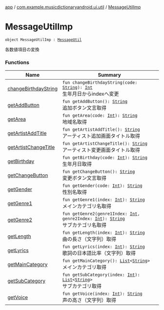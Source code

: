 [app](../../index.md) / [com.example.musicdictionaryandroid.ui.util](../index.md) / [MessageUtilImp](./index.md)

# MessageUtilImp

`object MessageUtilImp : `[`MessageUtil`](../-message-util/index.md)

各数値項目の変換

### Functions

| Name | Summary |
|---|---|
| [changeBirthdayString](change-birthday-string.md) | `fun changeBirthdayString(code: `[`String`](https://kotlinlang.org/api/latest/jvm/stdlib/kotlin/-string/index.html)`): `[`Int`](https://kotlinlang.org/api/latest/jvm/stdlib/kotlin/-int/index.html)<br>生年月日からindexへ変更 |
| [getAddButton](get-add-button.md) | `fun getAddButton(): `[`String`](https://kotlinlang.org/api/latest/jvm/stdlib/kotlin/-string/index.html)<br>追加ボタン文言取得 |
| [getArea](get-area.md) | `fun getArea(code: `[`Int`](https://kotlinlang.org/api/latest/jvm/stdlib/kotlin/-int/index.html)`): `[`String`](https://kotlinlang.org/api/latest/jvm/stdlib/kotlin/-string/index.html)<br>地域名取得 |
| [getArtistAddTitle](get-artist-add-title.md) | `fun getArtistAddTitle(): `[`String`](https://kotlinlang.org/api/latest/jvm/stdlib/kotlin/-string/index.html)<br>アーティスト追加画面タイトル取得 |
| [getArtistChangeTitle](get-artist-change-title.md) | `fun getArtistChangeTitle(): `[`String`](https://kotlinlang.org/api/latest/jvm/stdlib/kotlin/-string/index.html)<br>アーティスト変更画面タイトル取得 |
| [getBirthday](get-birthday.md) | `fun getBirthday(code: `[`Int`](https://kotlinlang.org/api/latest/jvm/stdlib/kotlin/-int/index.html)`): `[`String`](https://kotlinlang.org/api/latest/jvm/stdlib/kotlin/-string/index.html)<br>生年月日取得 |
| [getChangeButton](get-change-button.md) | `fun getChangeButton(): `[`String`](https://kotlinlang.org/api/latest/jvm/stdlib/kotlin/-string/index.html)<br>変更ボタン文言取得 |
| [getGender](get-gender.md) | `fun getGender(code: `[`Int`](https://kotlinlang.org/api/latest/jvm/stdlib/kotlin/-int/index.html)`): `[`String`](https://kotlinlang.org/api/latest/jvm/stdlib/kotlin/-string/index.html)<br>性別名取得 |
| [getGenre1](get-genre1.md) | `fun getGenre1(index: `[`Int`](https://kotlinlang.org/api/latest/jvm/stdlib/kotlin/-int/index.html)`): `[`String`](https://kotlinlang.org/api/latest/jvm/stdlib/kotlin/-string/index.html)<br>メインカテゴリ名取得 |
| [getGenre2](get-genre2.md) | `fun getGenre2(genre1Index: `[`Int`](https://kotlinlang.org/api/latest/jvm/stdlib/kotlin/-int/index.html)`, genre2Index: `[`Int`](https://kotlinlang.org/api/latest/jvm/stdlib/kotlin/-int/index.html)`): `[`String`](https://kotlinlang.org/api/latest/jvm/stdlib/kotlin/-string/index.html)<br>サブカテゴリ名取得 |
| [getLength](get-length.md) | `fun getLength(index: `[`Int`](https://kotlinlang.org/api/latest/jvm/stdlib/kotlin/-int/index.html)`): `[`String`](https://kotlinlang.org/api/latest/jvm/stdlib/kotlin/-string/index.html)<br>曲の長さ（文字列）取得 |
| [getLyrics](get-lyrics.md) | `fun getLyrics(index: `[`Int`](https://kotlinlang.org/api/latest/jvm/stdlib/kotlin/-int/index.html)`): `[`String`](https://kotlinlang.org/api/latest/jvm/stdlib/kotlin/-string/index.html)<br>歌詞の日本語比率（文字列）取得 |
| [getMainCategory](get-main-category.md) | `fun getMainCategory(): `[`List`](https://kotlinlang.org/api/latest/jvm/stdlib/kotlin.collections/-list/index.html)`<`[`String`](https://kotlinlang.org/api/latest/jvm/stdlib/kotlin/-string/index.html)`>`<br>メインカテゴリ取得 |
| [getSubCategory](get-sub-category.md) | `fun getSubCategory(index: `[`Int`](https://kotlinlang.org/api/latest/jvm/stdlib/kotlin/-int/index.html)`): `[`List`](https://kotlinlang.org/api/latest/jvm/stdlib/kotlin.collections/-list/index.html)`<`[`String`](https://kotlinlang.org/api/latest/jvm/stdlib/kotlin/-string/index.html)`>`<br>サブカテゴリ取得 |
| [getVoice](get-voice.md) | `fun getVoice(index: `[`Int`](https://kotlinlang.org/api/latest/jvm/stdlib/kotlin/-int/index.html)`): `[`String`](https://kotlinlang.org/api/latest/jvm/stdlib/kotlin/-string/index.html)<br>声の高さ（文字列）取得 |

